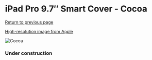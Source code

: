 # iPad Pro 9.7″ Smart Cover - Cocoa

[Return to previous page](/ipad_pro97)

[High-resolution image from Apple](https://store.storeimages.cdn-apple.com/8756/as-images.apple.com/is/MNNC2?wid=4500&hei=4500&fmt=png)

<div style="width: 384px"><img src="/everysource/MNNC2.png" alt="Cocoa"></div>

### Under construction
